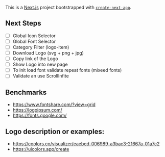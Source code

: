 This is a [Next.js](https://nextjs.org) project bootstrapped with [`create-next-app`](https://nextjs.org/docs/app/api-reference/cli/create-next-app).

## Next Steps

- [ ] Global Icon Selector
- [ ] Global Font Selector
- [ ] Category Filter (logo-item)
- [ ] Download Logo (svg + png + jpg)
- [ ] Copy link of the Logo
- [ ] Show Logo into new page
- [ ] To init load font validate repeat fonts (mixeed fonts)
- [ ] Validate an use ScrollInfite

## Benchmarks

- https://www.fontshare.com/?view=grid
- https://logoipsum.com/
- https://fonts.google.com/

## Logo description or examples:

- https://coolors.co/visualizer/eaebed-006989-a3bac3-21667a-01a7c2
- https://uicolors.app/create
